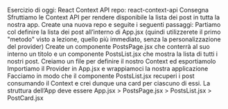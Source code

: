 Esercizio di oggi: React Context API
repo: react-context-api
Consegna
Sfruttiamo le Context API per rendere disponibile la lista dei post in tutta la nostra app.
Create una nuova repo e seguite i seguenti passaggi:
Partiamo col definire la lista dei post all’interno di App.jsx (quindi utilizzerete il primo "metodo" visto a lezione, quello più immediato, senza la personalizzazione del provider)
Create un componente PostsPage.jsx che conterrà al suo interno un titolo e un componente PostsList.jsx che mostra la lista di tutti i nostri post.
Creiamo un file per definire il nostro Context ed esportiamolo
Importiamo il Provider in App.jsx e wrappiamoci la nostra applicazione
Facciamo in modo che il componente PostsList.jsx recuperi i post consumando il Context e crei dunque una card per ciascuno di essi.
La struttura dell’App deve essere
App.jsx > PostsPage.jsx > PostsList.jsx > PostCard.jsx
